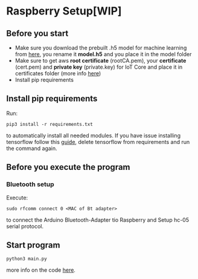 # Raspberry Setup[WIP]


## Before you start 
- Make sure you download the prebuilt .h5 model for machine learning from [here](https://drive.google.com/file/d/1-JYH7f6np6WcKjgFJ4iTFM7xC8h3vFz8/view?usp=sharing), you rename it **model.h5**
and you place it in the model folder
- Make sure to get aws **root certificate** (rootCA.pem), your **certificate** (cert.pem) and **private key** (private.key) for IoT Core and place it in certificates folder (more info [here](https://docs.aws.amazon.com/iot/latest/developerguide/iot-moisture-create-thing.html))
- Install pip requirements

## Install pip requirements
Run:
```
pip3 install -r requirements.txt
```
to automatically install all needed modules.
If you have issue installing tensorflow follow this [guide](https://qengineering.eu/install-tensorflow-2.4.0-on-raspberry-64-os.html), delete tensorflow from requirements and run the command again.

## Before you execute the program
### Bluetooth setup
Execute:
```
sudo rfcomm connect 0 <MAC of Bt adapter>
```
to connect the Arduino Bluetooth-Adapter tio Raspberry and Setup hc-05 serial protocol.

## Start program
```
python3 main.py
```
more info on the code [here](./Code.md).
